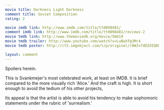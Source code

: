 ```yaml
---
movie title: Darkness Light Darkness
comment title: Soviet Composition
rating: 2

movie imdb link: http://www.imdb.com/title/tt0098481/
comment imdb link: http://www.imdb.com/title/tt0098481/reviews-2
movie tmdb link: http://www.themoviedb.org/movie/56619
movie tmdb trailer: http://www.youtube.com/watch?v=LuBwXfg3Mr4
movie tmdb poster: http://cf2.imgobject.com/t/p/original/r0WJv7dDZdIQDUyu6eMRqlSZ0KR.jpg

layout: comment
---
```


Spoilers herein.

This is Svankmejer's most celebrated work, at least on IMDB. It is brief compared to the more visually rich 'Alice.' And the craft is high. It is short enough to avoid the tedium of his other projects,

Its appeal is that the artist is able to avoid his tendency to make sophomoric statements under the rubric of 'surrealism.'